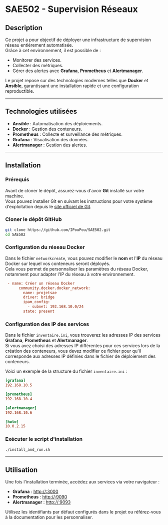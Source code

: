 # SAE502 - Supervision Réseaux

## Description  
Ce projet a pour objectif de déployer une infrastructure de supervision réseau entièrement automatisée.  
Grâce à cet environnement, il est possible de :  
- Monitorer des services.  
- Collecter des métriques.  
- Gérer des alertes avec **Grafana**, **Prometheus** et **Alertmanager**.  

Le projet repose sur des technologies modernes telles que **Docker** et **Ansible**, garantissant une installation rapide et une configuration reproductible.  

---

## Technologies utilisées  
- **Ansible** : Automatisation des déploiements.  
- **Docker** : Gestion des conteneurs.  
- **Prometheus** : Collecte et surveillance des métriques.  
- **Grafana** : Visualisation des données.  
- **Alertmanager** : Gestion des alertes.  

---

## Installation  
### Prérequis  
Avant de cloner le dépôt, assurez-vous d'avoir **Git** installé sur votre machine.  
Vous pouvez installer Git en suivant les instructions pour votre système d'exploitation depuis le [site officiel de Git](https://git-scm.com/).
### Cloner le dépôt GitHub  
```bash
git clone https://github.com/IPouPou/SAE502.git
cd SAE502
```
### Configuration du réseau Docker

Dans le fichier `networkcreate`, vous pouvez modifier le **nom** et l'**IP** du réseau Docker sur lequel vos conteneurs seront déployés.  
Cela vous permet de personnaliser les paramètres du réseau Docker, notamment pour adapter l'IP du réseau à votre environnement.
```ini
 - name: Créer un réseau Docker
      community.docker.docker_network:
        name: projetsae
        driver: bridge
        ipam_config:
          - subnet: 192.168.10.0/24
        state: present
```
### Configuration des IP des services

Dans le fichier `inventaire.ini`, vous trouverez les adresses IP des services **Grafana**, **Prometheus** et **Alertmanager**.  
Si vous avez choisi des adresses IP différentes pour ces services lors de la création des conteneurs, vous devez modifier ce fichier pour qu'il corresponde aux adresses IP définies dans le fichier de déploiement des conteneurs.


Voici un exemple de la structure du fichier `inventaire.ini` :  

```ini
[grafana]
192.168.10.5

[prometheus]
192.168.10.4

[alertmanager]
192.168.10.6

[hote]
10.0.2.15
```


### Exécuter le script d'installation  

```bash
./install_and_run.sh
```
---
## Utilisation  

Une fois l'installation terminée, accédez aux services via votre navigateur :  

- **Grafana** : [http://<votre-ip>:3000](http://<votre-ip>:3000)  
- **Prometheus** : [http://<votre-ip>:9090](http://<votre-ip>:9090)  
- **Alertmanager** : [http://<votre-ip>:9093](http://<votre-ip>:9093)  

Utilisez les identifiants par défaut configurés dans le projet ou référez-vous à la documentation pour les personnaliser.  

